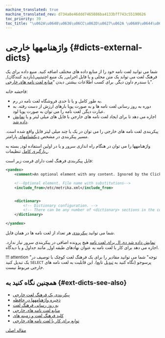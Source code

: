 ```yaml
---
machine_translated: true
machine_translated_rev: d734a8e46ddd7465886ba4133bff743c55190626
toc_priority: 39
toc_title: "\u062A\u0648\u0636\u06CC\u062D\u0627\u062A \u06A9\u0644\u06CC"
---
```


# واژهنامهها خارجی {#dicts-external-dicts}

شما می توانید لغت نامه خود را از منابع داده های مختلف اضافه کنید. منبع داده برای یک فرهنگ لغت می تواند یک متن محلی و یا فایل اجرایی, یک منبع اچتیتیپی(بازدید کنندگان), یا سندرم داون دیگر. برای کسب اطلاعات بیشتر, دیدن “[منابع لغت نامه های خارجی](external-dicts-dict-sources.md)”.

فاحشه خانه:

-   به طور کامل و یا تا حدی فروشگاه لغت نامه در رم.
-   دوره به روز رسانی لغت نامه ها و به صورت پویا بارهای ارزش از دست رفته. به عبارت دیگر, لغت نامه را می توان به صورت پویا لود.
-   اجازه می دهد تا برای ایجاد لغت نامه های خارجی با فایل های میلی لیتر و یا [نمایش داده شد](../../statements/create.md#create-dictionary-query).

پیکربندی لغت نامه های خارجی را می توان در یک یا چند میلی لیتر فایل واقع شده است. مسیر پیکربندی در مشخص [دیکشنامهای](../../../operations/server-configuration-parameters/settings.md#server_configuration_parameters-dictionaries_config) پارامتر.

واژهنامهها را می توان در هنگام راه اندازی سرور و یا در اولین استفاده لود, بسته به [\_بارگیری کامل](../../../operations/server-configuration-parameters/settings.md#server_configuration_parameters-dictionaries_lazy_load) تنظیمات.

فایل پیکربندی فرهنگ لغت دارای فرمت زیر است:

``` xml
<yandex>
    <comment>An optional element with any content. Ignored by the ClickHouse server.</comment>

    <!--Optional element. File name with substitutions-->
    <include_from>/etc/metrika.xml</include_from>


    <dictionary>
        <!-- Dictionary configuration. -->
        <!-- There can be any number of <dictionary> sections in the configuration file. -->
    </dictionary>

</yandex>
```

شما می توانید [پیکربندی](external-dicts-dict.md) هر تعداد از لغت نامه ها در همان فایل.

[نمایش داده شد دی ال برای لغت نامه](../../statements/create.md#create-dictionary-query) هیچ پرونده اضافی در پیکربندی سرور نیاز ندارد. اجازه می دهد برای کار با لغت نامه به عنوان نهادهای طبقه اول, مانند جداول و یا دیدگاه.

!!! attention "توجه"
    شما می توانید مقادیر را برای یک فرهنگ لغت کوچک با توصیف در یک تبدیل کنید `SELECT` پرسوجو (نگاه کنید به [تبدیل](../../../sql-reference/functions/other-functions.md) تابع). این قابلیت به لغت نامه های خارجی مربوط نیست.

## همچنین نگاه کنید به {#ext-dicts-see-also}

-   [پیکربندی یک فرهنگ لغت خارجی](external-dicts-dict.md)
-   [ذخیره واژهنامهها در حافظه](external-dicts-dict-layout.md)
-   [به روز رسانی فرهنگ لغت](external-dicts-dict-lifetime.md)
-   [منابع لغت نامه های خارجی](external-dicts-dict-sources.md)
-   [کلید فرهنگ لغت و زمینه های](external-dicts-dict-structure.md)
-   [توابع برای کار با لغت نامه های خارجی](../../../sql-reference/functions/ext-dict-functions.md)

[مقاله اصلی](https://clickhouse.tech/docs/en/query_language/dicts/external_dicts/) <!--hide-->
